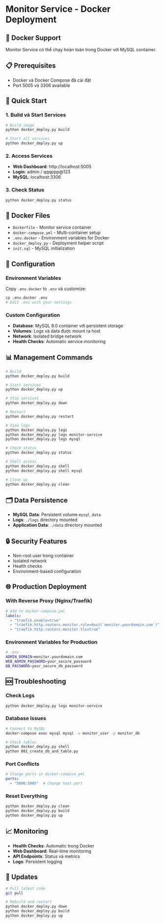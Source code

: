 # Monitor Service - Docker Deployment

## 🐳 Docker Support

Monitor Service có thể chạy hoàn toàn trong Docker với MySQL container.

## 📋 Prerequisites

- Docker và Docker Compose đã cài đặt
- Port 5005 và 3306 available

## 🚀 Quick Start

### 1. Build và Start Services
```bash
# Build image
python docker_deploy.py build

# Start all services
python docker_deploy.py up
```

### 2. Access Services
- **Web Dashboard**: http://localhost:5005
- **Login**: admin / qqqppp@123
- **MySQL**: localhost:3306

### 3. Check Status
```bash
python docker_deploy.py status
```

## 📁 Docker Files

- `Dockerfile` - Monitor service container
- `docker-compose.yml` - Multi-container setup
- `.env.docker` - Environment variables for Docker
- `docker_deploy.py` - Deployment helper script
- `init.sql` - MySQL initialization

## 🔧 Configuration

### Environment Variables
Copy `.env.docker` to `.env` và customize:

```bash
cp .env.docker .env
# Edit .env with your settings
```

### Custom Configuration
- **Database**: MySQL 8.0 container với persistent storage
- **Volumes**: Logs và data được mount ra host
- **Network**: Isolated bridge network
- **Health Checks**: Automatic service monitoring

## 📊 Management Commands

```bash
# Build
python docker_deploy.py build

# Start services  
python docker_deploy.py up

# Stop services
python docker_deploy.py down

# Restart
python docker_deploy.py restart

# View logs
python docker_deploy.py logs
python docker_deploy.py logs monitor-service
python docker_deploy.py logs mysql

# Check status
python docker_deploy.py status

# Shell access
python docker_deploy.py shell
python docker_deploy.py shell mysql

# Clean up
python docker_deploy.py clean
```

## 🗂️ Data Persistence

- **MySQL Data**: Persistent volume `mysql_data`
- **Logs**: `./logs` directory mounted
- **Application Data**: `./data` directory mounted

## 🔒 Security Features

- Non-root user trong container
- Isolated network
- Health checks
- Environment-based configuration

## 🌐 Production Deployment

### With Reverse Proxy (Nginx/Traefik)
```yaml
# Add to docker-compose.yml
labels:
  - "traefik.enable=true"
  - "traefik.http.routers.monitor.rule=Host(`monitor.yourdomain.com`)"
  - "traefik.http.routers.monitor.tls=true"
```

### Environment Variables for Production
```bash
# .env
ADMIN_DOMAIN=monitor.yourdomain.com
WEB_ADMIN_PASSWORD=your_secure_password
DB_PASSWORD=your_secure_db_password
```

## 🆘 Troubleshooting

### Check Logs
```bash
python docker_deploy.py logs monitor-service
```

### Database Issues
```bash
# Connect to MySQL
docker-compose exec mysql mysql -u monitor_user -p monitor_db

# Check tables
python docker_deploy.py shell
python 001_create_db_and_table.py
```

### Port Conflicts
```yaml
# Change ports in docker-compose.yml
ports:
  - "5006:5005"  # Change host port
```

### Reset Everything
```bash
python docker_deploy.py clean
python docker_deploy.py build
python docker_deploy.py up
```

## 📈 Monitoring

- **Health Checks**: Automatic trong Docker
- **Web Dashboard**: Real-time monitoring
- **API Endpoints**: Status và metrics
- **Logs**: Persistent logging

## 🔄 Updates

```bash
# Pull latest code
git pull

# Rebuild and restart
python docker_deploy.py down
python docker_deploy.py build
python docker_deploy.py up
```
